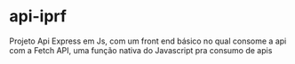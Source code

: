 # api-iprf
Projeto Api Express em Js, com um front end básico no qual consome a api com a Fetch API, uma função nativa do Javascript pra consumo de apis
